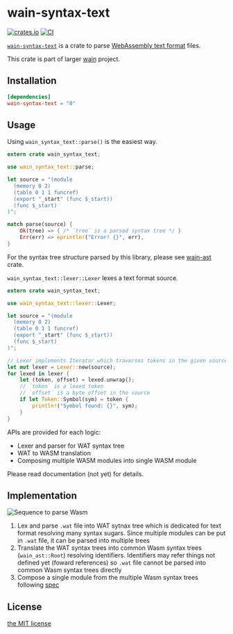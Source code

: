 wain-syntax-text
================
[![crates.io][crates-io-badge]][crates-io]
[![CI][ci-badge]][ci]

[`wain-syntax-text`][gh] is a crate to parse [WebAssembly text format][wasm-spec-text] files.

This crate is part of larger [wain][proj] project.


## Installation

```toml
[dependencies]
wain-syntax-text = "0"
```


## Usage

Using `wain_syntax_text::parse()` is the easiest way.

```rust
extern crate wain_syntax_text;

use wain_syntax_text::parse;

let source = "(module
  (memory 0 2)
  (table 0 1 1 funcref)
  (export "_start" (func $_start))
  (func $_start)
)";

match parse(source) {
    Ok(tree) => { /* `tree` is a parsed syntax tree */ }
    Err(err) => eprintln!("Error! {}", err),
}
```

For the syntax tree structure parsed by this library, please see [wain-ast][ast] crate.

`wain_syntax_text::lexer::Lexer` lexes a text format source.

```rust
extern crate wain_syntax_text;

use wain_syntax_text::lexer::Lexer;

let source = "(module
  (memory 0 2)
  (table 0 1 1 funcref)
  (export "_start" (func $_start))
  (func $_start)
)";

// Lexer implements Iterator which traverses tokens in the given source
let mut lexer = Lexer::new(source);
for lexed in lexer {
    let (token, offset) = lexed.unwrap();
    // `token` is a lexed token
    // `offset` is a byte offset in the source
    if let Token::Symbol(sym) = token {
        println!("Symbol found: {}", sym);
    }
}
```

APIs are provided for each logic:

- Lexer and parser for WAT syntax tree
- WAT to WASM translation
- Composing multiple WASM modules into single WASM module

Please read documentation (not yet) for details.


## Implementation

![Sequence to parse Wasm](https://github.com/rhysd/ss/blob/master/wain/parsing-diagram.png?raw=true)

1. Lex and parse `.wat` file into WAT sytnax tree which is dedicated for text format resolving many
   syntax sugars. Since multiple modules can be put in `.wat` file, it can be parsed into multiple trees
2. Translate the WAT syntax trees into common Wasm syntax trees (`wain_ast::Root`) resolving identifiers.
   Identifiers may refer things not defined yet (foward references) so `.wat` file cannot be parsed
   into common Wasm syntax trees directly
3. Compose a single module from the multiple Wasm syntax trees following
   [spec](https://webassembly.github.io/spec/core/text/modules.html#text-module)


## License

[the MIT license](./LICENSE.txt)

[ci-badge]: https://github.com/rhysd/wain/workflows/CI/badge.svg?branch=master&event=push
[ci]: https://github.com/rhysd/wain/actions?query=workflow%3ACI+branch%3Amaster+event%3Apush
[crates-io-badge]: https://img.shields.io/crates/v/wain-syntax-text.svg
[crates-io]: https://crates.io/crates/wain-syntax-text
[gh]: https://github.com/rhysd/wain/tree/master/wain-syntax-text
[wasm-spec-text]: https://webassembly.github.io/spec/core/text/index.html
[proj]: https://github.com/rhysd/wain
[ast]: https://crates.io/crates/wain-ast
